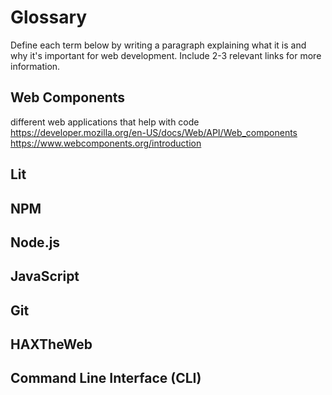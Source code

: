 # Glossary

Define each term below by writing a paragraph explaining what it is and why it's important for web development. Include 2-3 relevant links for more information.

## Web Components
different web applications that help with code
https://developer.mozilla.org/en-US/docs/Web/API/Web_components
https://www.webcomponents.org/introduction

## Lit


## NPM


## Node.js


## JavaScript


## Git


## HAXTheWeb


## Command Line Interface (CLI)
